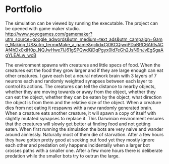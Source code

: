 # Portfolio

The simulation can be viewed by running the executable. The project can be opened with game maker studio. 
http://www.yoyogames.com/gamemaker?utm_source=google_adwords&utm_medium=text_ads&utm_campaign=Game_Making_US&utm_term=Make_a_game&gclid=Cj0KCQjwqPDaBRC6ARIsACAf4hDx0xiH0p_NQJwHwe7IJ61gSPQwdQDqPgyx0ld7eGh2JsN9nJvEgSgaAgYLEALw_wcB

The environment spawns with creatures and little specs of food. When the creatures eat the food they grow larger and if they are large enough can eat other creatures. I gave each bot a neural network brain with 3 layers of 7 neurons each and randomly weighted synapses between each layer to control its actions. The creatures can tell the distance to nearby objects, whether they are moving towards or away from the object, whether they can eat the object, whether they can be eaten by the object, what direction the object is from them and the relative size of the object. When a creature dies from not eating it respawns with a new randomly generated brain. When a creature eats another creature, it will spawn a copy of itself with slightly mutated synapses to replace it. This Darwinian environment ensures that the creatures will slowly get better at finding food and not getting eaten. When first running the simulation the bots are very naive and wander around aimlessly. Naturally most of them die of starvation. After a few hours they have gotten pretty good at seeking out food yet they mostly ignore each other and predation only happens incidentally when a larger bot crosses paths with a smaller one. After a few more hours there is deliberate predation while the smaller bots try to outrun the large.
